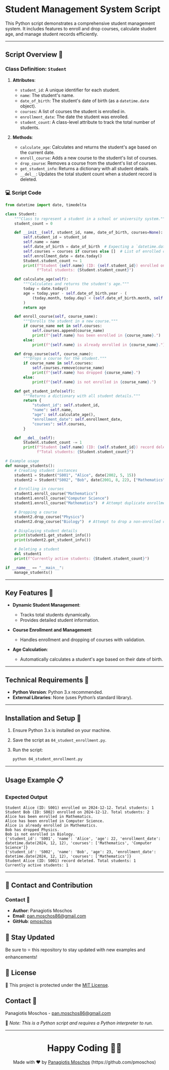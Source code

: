# Student Management System Script

This Python script demonstrates a comprehensive student management system. It includes features to enroll and drop courses, calculate student age, and manage student records efficiently.

---

## Script Overview 📘

### Class Definition: `Student`

1. **Attributes**:
   - `student_id`: A unique identifier for each student.
   - `name`: The student's name.
   - `date_of_birth`: The student's date of birth (as a `datetime.date` object).
   - `courses`: A list of courses the student is enrolled in.
   - `enrollment_date`: The date the student was enrolled.
   - `student_count`: A class-level attribute to track the total number of students.

2. **Methods**:
   - `calculate_age`: Calculates and returns the student's age based on the current date.
   - `enroll_course`: Adds a new course to the student's list of courses.
   - `drop_course`: Removes a course from the student's list of courses.
   - `get_student_info`: Returns a dictionary with all student details.
   - `__del__`: Updates the total student count when a student record is deleted.

### :computer: Script Code

```python
from datetime import date, timedelta

class Student:
    """Class to represent a student in a school or university system."""
    student_count = 0

    def __init__(self, student_id, name, date_of_birth, courses=None):
        self.student_id = student_id
        self.name = name
        self.date_of_birth = date_of_birth  # Expecting a `datetime.date` object
        self.courses = courses if courses else []  # List of enrolled courses
        self.enrollment_date = date.today()
        Student.student_count += 1
        print(f"Student {self.name} (ID: {self.student_id}) enrolled on {self.enrollment_date}. "
              f"Total students: {Student.student_count}")

    def calculate_age(self):
        """Calculates and returns the student's age."""
        today = date.today()
        age = today.year - self.date_of_birth.year - (
            (today.month, today.day) < (self.date_of_birth.month, self.date_of_birth.day)
        )
        return age

    def enroll_course(self, course_name):
        """Enrolls the student in a new course."""
        if course_name not in self.courses:
            self.courses.append(course_name)
            print(f"{self.name} has been enrolled in {course_name}.")
        else:
            print(f"{self.name} is already enrolled in {course_name}.")

    def drop_course(self, course_name):
        """Drops a course for the student."""
        if course_name in self.courses:
            self.courses.remove(course_name)
            print(f"{self.name} has dropped {course_name}.")
        else:
            print(f"{self.name} is not enrolled in {course_name}.")

    def get_student_info(self):
        """Returns a dictionary with all student details."""
        return {
            "student_id": self.student_id,
            "name": self.name,
            "age": self.calculate_age(),
            "enrollment_date": self.enrollment_date,
            "courses": self.courses,
        }

    def __del__(self):
        Student.student_count -= 1
        print(f"Student {self.name} (ID: {self.student_id}) record deleted. "
              f"Total students: {Student.student_count}")

# Example usage
def manage_students():
    # Creating student instances
    student1 = Student("S001", "Alice", date(2002, 5, 15))
    student2 = Student("S002", "Bob", date(2001, 8, 22), ["Mathematics", "Physics"])

    # Enrolling in courses
    student1.enroll_course("Mathematics")
    student1.enroll_course("Computer Science")
    student1.enroll_course("Mathematics")  # Attempt duplicate enrollment

    # Dropping a course
    student2.drop_course("Physics")
    student2.drop_course("Biology")  # Attempt to drop a non-enrolled course

    # Displaying student details
    print(student1.get_student_info())
    print(student2.get_student_info())

    # Deleting a student
    del student1
    print(f"Currently active students: {Student.student_count}")

if __name__ == "__main__":
    manage_students()
```

---

## Key Features 🌟

- **Dynamic Student Management**:
  - Tracks total students dynamically.
  - Provides detailed student information.

- **Course Enrollment and Management**:
  - Handles enrollment and dropping of courses with validation.

- **Age Calculation**:
  - Automatically calculates a student's age based on their date of birth.

---

## Technical Requirements 🔧

- **Python Version**: Python 3.x recommended.
- **External Libraries**: None (uses Python’s standard library).

---

## Installation and Setup 🚀

1. Ensure Python 3.x is installed on your machine.
2. Save the script as `04_student_enrollment.py`.
3. Run the script:

   ```bash
   python 04_student_enrollment.py
   ```

---

## Usage Example 📋

### Expected Output

```plaintext
Student Alice (ID: S001) enrolled on 2024-12-12. Total students: 1
Student Bob (ID: S002) enrolled on 2024-12-12. Total students: 2
Alice has been enrolled in Mathematics.
Alice has been enrolled in Computer Science.
Alice is already enrolled in Mathematics.
Bob has dropped Physics.
Bob is not enrolled in Biology.
{'student_id': 'S001', 'name': 'Alice', 'age': 22, 'enrollment_date': datetime.date(2024, 12, 12), 'courses': ['Mathematics', 'Computer Science']}
{'student_id': 'S002', 'name': 'Bob', 'age': 23, 'enrollment_date': datetime.date(2024, 12, 12), 'courses': ['Mathematics']}
Student Alice (ID: S001) record deleted. Total students: 1
Currently active students: 1
```

---

## 📲 Contact and Contribution

### Contact 📧
- **Author**: Panagiotis Moschos
- **Email**: pan.moschos86@gmail.com
- **GitHub**: [pmoschos](https://github.com/pmoschos)

## 📢 Stay Updated

Be sure to ⭐ this repository to stay updated with new examples and enhancements!

## 📄 License
🔐 This project is protected under the [MIT License](https://mit-license.org/).

## Contact 📧
Panagiotis Moschos - pan.moschos86@gmail.com

🔗 *Note: This is a Python script and requires a Python interpreter to run.*

---
<h1 align=center>Happy Coding 👨‍💻 </h1>

<p align="center">
  Made with ❤️ by 
  <a href="https://www.linkedin.com/in/panagiotis-moschos" target="_blank">
  Panagiotis Moschos</a> (https://github.com/pmoschos)
</p>


